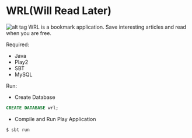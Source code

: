 WRL(Will Read Later)
=================================
![alt tag](https://s3.amazonaws.com/uploads.hipchat.com/45312/4259806/L2AfHe2KPz22EHg/Screen%20Shot%202016-09-01%20at%202.13.23%20AM.png)
WRL is a bookmark application. Save interesting articles and read when you are free.

Required:
- Java
- Play2
- SBT
- MySQL

Run:
- Create Database
```sql
CREATE DATABASE wrl;
```
- Compile and Run Play Application
```bash
$ sbt run
```
